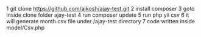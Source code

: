 1 git clone https://github.com/ajkosh/ajay-test.git
2 install composer 
3 goto inside clone folder ajay-test
4 run composer update
5 run php yii csv
6 it will generate month.csv file under /ajay-test directory
7 code written inside model/Csv.php
